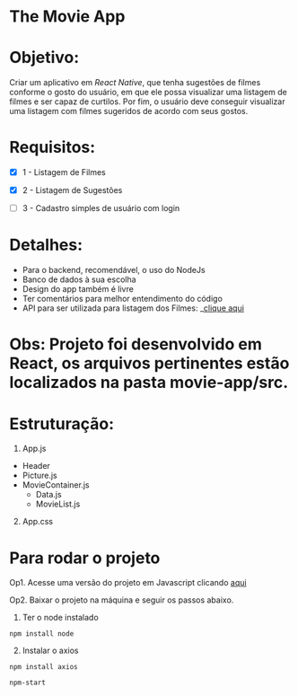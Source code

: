 # The Movie App

# Objetivo:

Criar um aplicativo em *React Native*, que tenha sugestões de filmes conforme o
gosto do usuário, em que ele possa visualizar uma listagem de filmes e ser capaz de curtilos.
Por fim, o usuário deve conseguir visualizar uma listagem com filmes sugeridos de acordo
com seus gostos.


# Requisitos:

- [x] 1 - Listagem de Filmes
- [x] 2 - Listagem de Sugestões
- [ ] 3 - Cadastro simples de usuário com login


# Detalhes:

* Para o backend, recomendável, o uso do NodeJs
* Banco de dados à sua escolha
* Design do app também é livre
* Ter comentários para melhor entendimento do código
* API para ser utilizada para listagem dos Filmes: _[clique aqui](https://developers.themoviedb.org/3/getting-started/introduction) 

# Obs: Projeto foi desenvolvido em React, os arquivos pertinentes estão localizados na pasta movie-app/src.

# Estruturação:

1. App.js

  * Header
  * Picture.js
  * MovieContainer.js
    * Data.js
    * MovieList.js
    
2. App.css

# Para rodar o projeto

Op1. Acesse uma versão do projeto em Javascript clicando [aqui]()

Op2. Baixar o projeto na máquina e seguir os passos abaixo.

1. Ter o node instalado

```
npm install node

```
2. Instalar o axios

```
npm install axios

```
```
npm-start

```